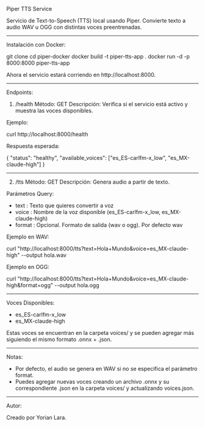 Piper TTS Service

Servicio de Text-to-Speech (TTS) local usando Piper. Convierte texto a audio WAV u OGG con distintas voces preentrenadas.

---

Instalación con Docker:

git clone <repo-url>
cd piper-docker
docker build -t piper-tts-app .
docker run -d -p 8000:8000 piper-tts-app

Ahora el servicio estará corriendo en http://localhost:8000.

---

Endpoints:

1. /health
Método: GET
Descripción: Verifica si el servicio está activo y muestra las voces disponibles.

Ejemplo:

curl http://localhost:8000/health

Respuesta esperada:

{
  "status": "healthy",
  "available_voices": ["es_ES-carlfm-x_low", "es_MX-claude-high"]
}

---

2. /tts
Método: GET
Descripción: Genera audio a partir de texto.

Parámetros Query:
- text    : Texto que quieres convertir a voz
- voice   : Nombre de la voz disponible (es_ES-carlfm-x_low, es_MX-claude-high)
- format  : Opcional. Formato de salida (wav o ogg). Por defecto wav

Ejemplo en WAV:

curl "http://localhost:8000/tts?text=Hola+Mundo&voice=es_MX-claude-high" --output hola.wav

Ejemplo en OGG:

curl "http://localhost:8000/tts?text=Hola+Mundo&voice=es_MX-claude-high&format=ogg" --output hola.ogg

---

Voces Disponibles:

- es_ES-carlfm-x_low
- es_MX-claude-high

Estas voces se encuentran en la carpeta voices/ y se pueden agregar más siguiendo el mismo formato .onnx + .json.

---

Notas:

- Por defecto, el audio se genera en WAV si no se especifica el parámetro format.
- Puedes agregar nuevas voces creando un archivo .onnx y su correspondiente .json en la carpeta voices/ y actualizando voices.json.

---

Autor:

Creado por Yorian Lara.
